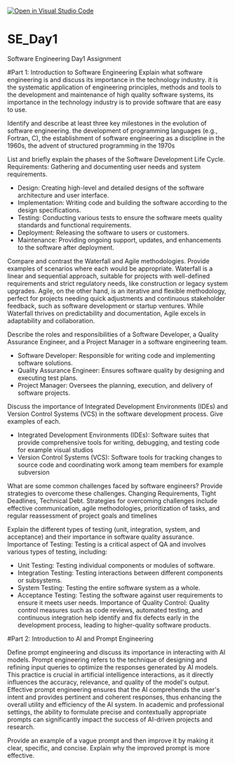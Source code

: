 [![Open in Visual Studio Code](https://classroom.github.com/assets/open-in-vscode-2e0aaae1b6195c2367325f4f02e2d04e9abb55f0b24a779b69b11b9e10269abc.svg)](https://classroom.github.com/online_ide?assignment_repo_id=16576885&assignment_repo_type=AssignmentRepo)
# SE_Day1
Software Engineering Day1 Assignment

#Part 1: Introduction to Software Engineering
Explain what software engineering is and discuss its importance in the technology industry.
 it is the systematic application of engineering principles, methods and tools to the development and maintenance of high quality software systems,
 its importance in the technology industry is to provide software that are easy to use.

Identify and describe at least three key milestones in the evolution of software engineering.
the development of  programming languages (e.g., Fortran, C), the establishment of software engineering 
as a discipline in the 1960s, the advent of structured programming in the 1970s

List and briefly explain the phases of the Software Development Life Cycle.
 Requirements: Gathering and documenting user needs and system requirements.
 - Design: Creating high-level and detailed designs of the software architecture and user 
interface.
 - Implementation: Writing code and building the software according to the design 
specifications.
 - Testing: Conducting various tests to ensure the software meets quality standards and 
functional requirements.
 - Deployment: Releasing the software to users or customers.
 - Maintenance: Providing ongoing support, updates, and enhancements to the software after 
deployment.

Compare and contrast the Waterfall and Agile methodologies. Provide examples of scenarios where each would be appropriate.
Waterfall is a linear and sequential approach, suitable for projects with well-defined requirements and strict regulatory needs, like construction or legacy system upgrades. Agile, on the other hand, is an iterative and flexible methodology, perfect for projects needing quick adjustments and continuous stakeholder feedback, such as software development or startup ventures. While Waterfall thrives on predictability and documentation, Agile excels in adaptability and collaboration.

Describe the roles and responsibilities of a Software Developer, a Quality Assurance Engineer, and a Project Manager in a software engineering team.
 - Software Developer: Responsible for writing code and implementing software solutions.
 - Quality Assurance Engineer: Ensures software quality by designing and executing test 
plans.
 - Project Manager: Oversees the planning, execution, and delivery of software projects.

Discuss the importance of Integrated Development Environments (IDEs) and Version Control Systems (VCS) in the software development process. Give examples of each.
 - Integrated Development Environments (IDEs): Software suites that provide 
comprehensive tools for writing, debugging, and testing code for example visual studios
- Version Control Systems (VCS): Software tools for tracking changes to source code and 
coordinating work among team members for example subversion

What are some common challenges faced by software engineers? Provide strategies to overcome these challenges.
Changing Requirements, Tight Deadlines, Technical Debt. Strategies for overcoming challenges include 
effective communication, agile methodologies, prioritization of tasks, and regular 
reassessment of project goals and timelines

Explain the different types of testing (unit, integration, system, and acceptance) and their importance in software quality assurance.
Importance of Testing: Testing is a critical aspect of QA and involves various types of testing, 
including:
 - Unit Testing: Testing individual components or modules of software.
 - Integration Testing: Testing interactions between different components or subsystems.
 - System Testing: Testing the entire software system as a whole.
 - Acceptance Testing: Testing the software against user requirements to ensure it meets user 
needs.
Importance of Quality Control: Quality control measures such as code reviews, automated 
testing, and continuous integration help identify and fix defects early in the development 
process, leading to higher-quality software products.


#Part 2: Introduction to AI and Prompt Engineering


Define prompt engineering and discuss its importance in interacting with AI models.
Prompt engineering refers to the technique of designing and refining input queries to optimize the responses generated by AI models. This practice is crucial in artificial intelligence interactions, as it directly influences the accuracy, relevance, and quality of the model's output. Effective prompt engineering ensures that the AI comprehends the user's intent and provides pertinent and coherent responses, thus enhancing the overall utility and efficiency of the AI system. In academic and professional settings, the ability to formulate precise and contextually appropriate prompts can significantly impact the success of AI-driven projects and research.


Provide an example of a vague prompt and then improve it by making it clear, specific, and concise. Explain why the improved prompt is more effective.
